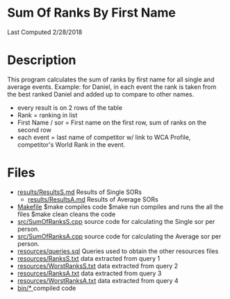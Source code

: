 # Sum Of Ranks By First Name

Last Computed 2/28/2018

# Description 
This program calculates the sum of ranks by first name for all single and average events.
Example: for Daniel, in each event the rank is taken from the best ranked Daniel and added up to compare to other names. 

 - every result is on 2 rows of the table
 - Rank = ranking in list
 - First Name / sor = First name on the first row, sum of ranks on the second row
 - each event = last name of competitor w/ link to WCA Profile, competitor's World Rank in the event.

# Files

 - [results/ResultsS.md](https://github.com/Jambrose777/JacobAmbroseWCAStatistics/blob/master/SumOfRanksFirstName/results/ResultsS.md)
	Results of Single SORs
   - [results/ResultsA.md](https://github.com/Jambrose777/JacobAmbroseWCAStatistics/blob/master/SumOfRanksFirstName/results/ResultsA.md)
	Results of Average SORs
 - [Makefile](https://github.com/Jambrose777/JacobAmbroseWCAStatistics/blob/master/SumOfRanksFirstName/Makefile)
	$make
		compiles code
	$make run 
		compiles and runs the all the files
	$make clean
		cleans the code
 - [src/SumOfRanksS.cpp](https://github.com/Jambrose777/JacobAmbroseWCAStatistics/blob/master/SumOfRanksFirstName/src/SumOfRanksS.cpp)
	source code for calculating the Single sor per person.
- [src/SumOfRanksA.cpp](https://github.com/Jambrose777/JacobAmbroseWCAStatistics/blob/master/SumOfRanksFirstName/src/SumOfRanksA.cpp)
	source code for calculating the Average sor per person.
 - [resources/queries.sql](https://github.com/Jambrose777/JacobAmbroseWCAStatistics/blob/master/SumOfRanksFirstName/resources/queries.sql)
	Queries used to obtain the other resources files
 - [resources/RanksS.txt](https://github.com/Jambrose777/JacobAmbroseWCAStatistics/blob/master/SumOfRanksFirstName/resources/RanksS.txt)
	data extracted from query 1
- [resources/WorstRanksS.txt](https://github.com/Jambrose777/JacobAmbroseWCAStatistics/blob/master/SumOfRanksFirstName/resources/WorstRanksS.txt)
	data extracted from query 2
- [resources/RanksA.txt](https://github.com/Jambrose777/JacobAmbroseWCAStatistics/blob/master/SumOfRanksFirstName/resources/RanksA.txt)
	data extracted from query 3
- [resources/WorstRanksA.txt](https://github.com/Jambrose777/JacobAmbroseWCAStatistics/blob/master/SumOfRanksFirstName/resources/WorstRanksA.txt)
	data extracted from query 4
 - [bin/* ](https://github.com/Jambrose777/JacobAmbroseWCAStatistics/tree/master/SumOfRanksFirstName/bin)
	compiled code


